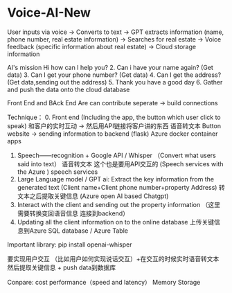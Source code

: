 # Voice-AI-New

User inputs via voice → Converts to text → GPT extracts information (name, phone number, real estate information) → Searches for real estate → Voice feedback (specific information about real estate) → Cloud storage information

AI's mission
Hi how can I help you?
2. Can i have your name again? (Get data)
3. Can I get your phone number? (Get data)
4. Can I get the address? (Get data,sending out the address)
5. Thank you have a good day
6. Gather and push the data onto the cloud database




Front End and BAck End Are can contribute seperate -> build connections

Technique：
0. Front end (Including the app, the button which user click to speak) 和客户的实时互动 -> 然后用API链接将客户讲的东西 语音转文本
Button website -> sending information to backend (flask) Azure docker container apps 
1. Speech——recognition + Google API / Whisper （Convert what users said into text） 语音转文本 这个也是要用API交互的 (Speech services with the Azure ) speech services
2.  Large Language model / GPT ai: Extract the key information from the generated text (Client name+Client phone number+property Address) 转文本之后提取关键信息 (Azure open AI based Chatgpt)
3. Interact with the client and sending out the property information  （这里需要转换变回语音信息 连接到backend）
4. Updating all the client information on to the online database 上传关键信息到Azure SQL database / Azure Table



Important library:
pip install openai-whisper


要实现用户交互 （比如用户如何实现说话交互）+在交互的时候实时语音转文本 然后提取关键信息 + push data到数据库



Conpare:
cost
performance（speed and latency）
Memory Storage
